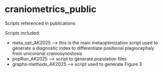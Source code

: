 # craniometrics_public
Scripts referenced in publications

Scripts included:
- meta_opt_AK2025 --> this is the main metaoptimization script used to generate a diagnostic index to differentiate positional plagiocephaly from unicoronal craniosynostosis
- popRun_AK2025 --> script to generate population files
- graphs-methods_AK2025 --> script used to generate Figure 3
